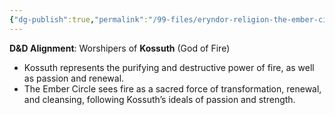 ```yaml
---
{"dg-publish":true,"permalink":"/99-files/eryndor-religion-the-ember-circle/"}
---
```




**D&D Alignment**: Worshipers of **Kossuth** (God of Fire)

- Kossuth represents the purifying and destructive power of fire, as well as passion and renewal.
- The Ember Circle sees fire as a sacred force of transformation, renewal, and cleansing, following Kossuth’s ideals of passion and strength.